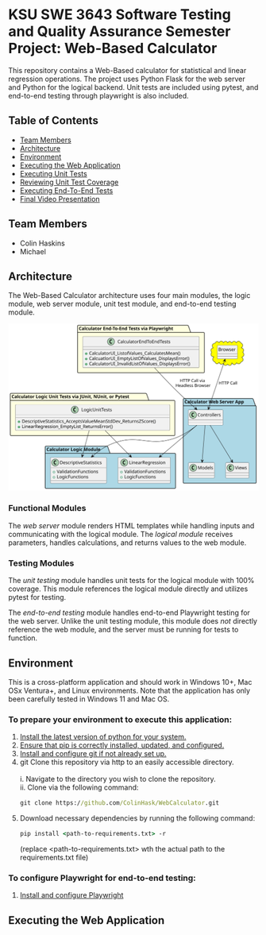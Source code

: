 # KSU SWE 3643 Software Testing and Quality Assurance Semester Project: Web-Based Calculator

This repository contains a Web-Based calculator for statistical and linear regression operations.
The project uses Python Flask for the web server and Python for the logical backend.
Unit tests are included using pytest, and end-to-end testing through playwright is also included.

## Table of Contents
- [Team Members](#team-members)
- [Architecture](#Architecture)
- [Environment](#environment)
- [Executing the Web Application](#executing-the-web-application)
- [Executing Unit Tests](#executing-unit-tests)
- [Reviewing Unit Test Coverage](#reviewing-unit-test-coverage)
- [Executing End-To-End Tests](#executing-end-to-end-tests)
- [Final Video Presentation](#final-video-presentation)

## Team Members
 - Colin Haskins
 - Michael 

## Architecture
The Web-Based Calculator architecture uses four main modules, the logic module, web server module, unit test module, and end-to-end testing module. 

![diagram.svg](README.assets/diagram.svg)

### Functional Modules
The *web server* module renders HTML templates while handling inputs and communicating with the logical module.
The *logical module* receives parameters, handles calculations, and returns values to the web module.

### Testing Modules
The *unit testing* module handles unit tests for the logical module with 100% coverage.
This module references the logical module directly and utilizes pytest for testing. 

The *end-to-end testing* module handles end-to-end Playwright testing for the web server.
Unlike the unit testing module, this module does *not* directly reference the web module, and the server must be running for tests to function.

## Environment

This is a cross-platform application and should work in Windows 10+, Mac OSx Ventura+, and Linux environments. Note that the application has only been carefully tested in Windows 11 and Mac OS.

### To prepare your environment to execute this application:
 1. [Install the latest version of python for your system.](https://www.python.org/downloads/)
 2. [Ensure that pip is correctly installed, updated, and configured.](https://www.datacamp.com/tutorial/pip-upgrade-python)
 3. [Install and configure git if not already set up.](https://git-scm.com/book/en/v2/Getting-Started-Installing-Git)
4. git Clone this repository via http to an easily accessible directory. <br>
   <br>i. Navigate to the directory you wish to clone the repository. 
   <br>ii. Clone via the following command:
    ```cmd
    git clone https://github.com/ColinHask/WebCalculator.git
    ```
 5. Download necessary dependencies by running the following command:
    ```cmd
    pip install <path-to-requirements.txt> -r 
    ```
    (replace <path-to-requirements.txt> wth the actual path to the requirements.txt file)
### To configure Playwright for end-to-end testing:
  1. [Install and configure Playwright](https://playwright.dev/python/docs/intro)

## Executing the Web Application